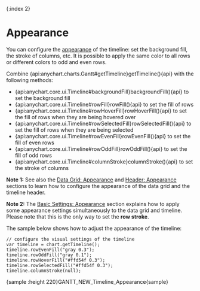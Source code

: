{:index 2}
# Appearance

You can configure the [appearance](../../Appearance_Settings) of the timeline: set the background fill, the stroke of columns, etc. It is possible to apply the same color to all rows or different colors to odd and even rows.

Combine {api:anychart.charts.Gantt#getTimeline}getTimeline(){api} with the following methods:

* {api:anychart.core.ui.Timeline#backgroundFill}backgroundFill(){api} to set the background fill
* {api:anychart.core.ui.Timeline#rowFill}rowFill(){api} to set the fill of rows
* {api:anychart.core.ui.Timeline#rowHoverFill}rowHoverFill(){api} to set the fill of rows when they are being hovered over
* {api:anychart.core.ui.Timeline#rowSelectedFill}rowSelectedFill(){api} to set the fill of rows when they are being selected
* {api:anychart.core.ui.Timeline#rowEvenFill}rowEvenFill(){api} to set the fill of even rows
* {api:anychart.core.ui.Timeline#rowOddFill}rowOddFill(){api} to set the fill of odd rows
* {api:anychart.core.ui.Timeline#columnStroke}columnStroke(){api} to set the stroke of columns

**Note 1:** See also the [Data Grid: Appearance](../Data_Grid/Appearance) and [Header: Appearance](Header#appearance) sections to learn how to configure the appearance of the data grid and the timeline header.

**Note 2:** The [Basic Settings: Appearance](../Basic_Settings#rows_and_columns) section explains how to apply some appearance settings simultaneously to the data grid and timeline. Please note that this is the only way to set the **row stroke**.

The sample below shows how to adjust the appearance of the timeline:

```
// configure the visual settings of the timeline
var timeline = chart.getTimeline();
timeline.rowEvenFill("gray 0.3");
timeline.rowOddFill("gray 0.1");
timeline.rowHoverFill("#ffd54f 0.3");
timeline.rowSelectedFill("#ffd54f 0.3");
timeline.columnStroke(null);
```

{sample :height 220}GANTT\_NEW\_Timeline\_Appearance{sample}